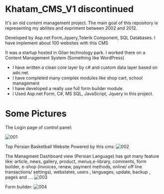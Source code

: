 # Khatam_CMS_V1 discontinued
It's an old content management project. The main goal of this repository is representing my abilites and expriment between 2002 and 2012.

Developed by Asp.net Form,Jquery,Telerik Component, SQL Databases. I have implement about 100 websites with this CMS

It was a startup hosted in Gilan technology park. I worked there on a Content Management System (Something like WordPress)
- I have written a clean core layer by c# and custom data layer based on ado.net.
- I have completed many complex modules like shop cart, school management
- I have developed a really use full form builder module.
- I Used Asp.net Form, C#, MS SQL, JavaScript, Jquery in this project.

# Some Pictures

The Login page of control panel:

![001](https://user-images.githubusercontent.com/5828784/121683173-408f2d00-cad2-11eb-88e9-bfaaf571af15.jpg)

Top Persian Basketball Website Powered by this cms:
![002](https://user-images.githubusercontent.com/5828784/121683179-42f18700-cad2-11eb-9549-9b26ad37d639.jpg)

The Managment Dashboard view (Persian Language) has got many feature like: article, news, gallery, product, menus,e-library, comments, form builder,
e-shop (invoices, renew, payment methods, online/ off line transactions/ settings), webstates, users , languages, update, backup , pages and ....
![003](https://user-images.githubusercontent.com/5828784/121683192-47b63b00-cad2-11eb-9709-75a159bcb627.jpg)

Form builder: 
![004](https://user-images.githubusercontent.com/5828784/121683216-4edd4900-cad2-11eb-945f-5bbe9eb5f339.jpg)

